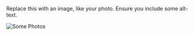Replace this with an image, like your photo. Ensure you include some alt-text.

![Some Photos](https://www.sciencemag.org/sites/default/files/styles/article_main_image_-_1280w__no_aspect_/public/dogs_1280p_0.jpg?itok=6jQzdNB8)
